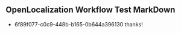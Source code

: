 ## OpenLocalization Workflow Test MarkDown
* 6f89f077-c0c9-448b-b165-0b644a396130 
thanks!<!--HONumber=Mar16_HO2-->
